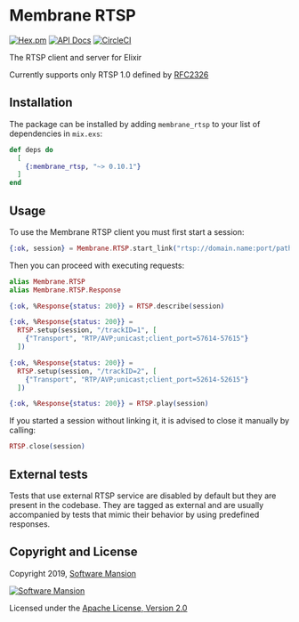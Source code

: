 # Membrane RTSP

[![Hex.pm](https://img.shields.io/hexpm/v/membrane_rtsp.svg)](https://hex.pm/packages/membrane_rtsp)
[![API Docs](https://img.shields.io/badge/api-docs-yellow.svg?style=flat)](https://hexdocs.pm/membrane_rtsp/)
[![CircleCI](https://circleci.com/gh/membraneframework/membrane_rtsp.svg?style=svg)](https://circleci.com/gh/membraneframework/membrane_rtsp)


The RTSP client and server for Elixir

Currently supports only RTSP 1.0 defined by
[RFC2326](https://tools.ietf.org/html/rfc2326)

## Installation

The package can be installed by adding `membrane_rtsp` to your list
of dependencies in `mix.exs`:

```elixir
def deps do
  [
    {:membrane_rtsp, "~> 0.10.1"}
  ]
end
```

## Usage

To use the Membrane RTSP client you must first start a session:

```elixir
{:ok, session} = Membrane.RTSP.start_link("rtsp://domain.name:port/path")
```

Then you can proceed with executing requests:

```elixir
alias Membrane.RTSP
alias Membrane.RTSP.Response

{:ok, %Response{status: 200}} = RTSP.describe(session)

{:ok, %Response{status: 200}} =
  RTSP.setup(session, "/trackID=1", [
    {"Transport", "RTP/AVP;unicast;client_port=57614-57615"}
  ])

{:ok, %Response{status: 200}} =
  RTSP.setup(session, "/trackID=2", [
    {"Transport", "RTP/AVP;unicast;client_port=52614-52615"}
  ])

{:ok, %Response{status: 200}} = RTSP.play(session)
```

If you started a session without linking it, it is advised to close it manually
by calling:

```elixir
RTSP.close(session)
```

## External tests

Tests that use external RTSP service are disabled by default but they are present
in the codebase. They are tagged as external and are usually accompanied by
tests that mimic their behavior by using predefined responses.

## Copyright and License

Copyright 2019, [Software Mansion](https://swmansion.com/?utm_source=git&utm_medium=readme&utm_campaign=membrane)

[![Software Mansion](https://logo.swmansion.com/logo?color=white&variant=desktop&width=200&tag=membrane-github)](https://swmansion.com/?utm_source=git&utm_medium=readme&utm_campaign=membrane)

Licensed under the [Apache License, Version 2.0](LICENSE)
